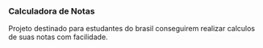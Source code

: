 ### Calculadora de Notas

Projeto destinado para estudantes do brasil conseguirem realizar calculos de suas notas com facilidade.